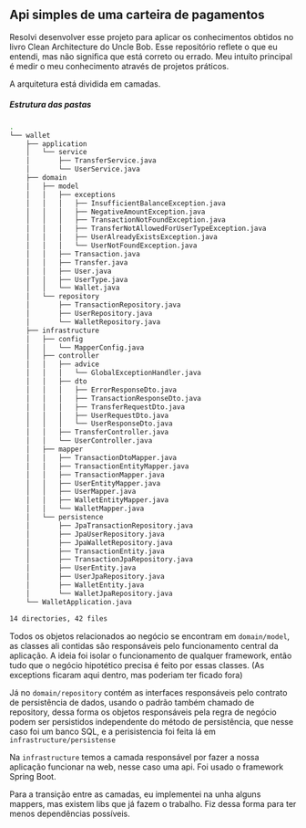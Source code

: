 ## Api simples de uma carteira de pagamentos

Resolvi desenvolver esse projeto para aplicar os conhecimentos obtidos no livro Clean Architecture do Uncle Bob. Esse repositório reflete o que eu entendi, mas não significa que está correto ou errado.
Meu intuíto principal é medir o meu conhecimento através de projetos práticos.

A arquitetura está dividida em camadas.

##### Estrutura das pastas

```bash
.
└── wallet
    ├── application
    │   └── service
    │       ├── TransferService.java
    │       └── UserService.java
    ├── domain
    │   ├── model
    │   │   ├── exceptions
    │   │   │   ├── InsufficientBalanceException.java
    │   │   │   ├── NegativeAmountException.java
    │   │   │   ├── TransactionNotFoundException.java
    │   │   │   ├── TransferNotAllowedForUserTypeException.java
    │   │   │   ├── UserAlreadyExistsException.java
    │   │   │   └── UserNotFoundException.java
    │   │   ├── Transaction.java
    │   │   ├── Transfer.java
    │   │   ├── User.java
    │   │   ├── UserType.java
    │   │   └── Wallet.java
    │   └── repository
    │       ├── TransactionRepository.java
    │       ├── UserRepository.java
    │       └── WalletRepository.java
    ├── infrastructure
    │   ├── config
    │   │   └── MapperConfig.java
    │   ├── controller
    │   │   ├── advice
    │   │   │   └── GlobalExceptionHandler.java
    │   │   ├── dto
    │   │   │   ├── ErrorResponseDto.java
    │   │   │   ├── TransactionResponseDto.java
    │   │   │   ├── TransferRequestDto.java
    │   │   │   ├── UserRequestDto.java
    │   │   │   └── UserResponseDto.java
    │   │   ├── TransferController.java
    │   │   └── UserController.java
    │   ├── mapper
    │   │   ├── TransactionDtoMapper.java
    │   │   ├── TransactionEntityMapper.java
    │   │   ├── TransactionMapper.java
    │   │   ├── UserEntityMapper.java
    │   │   ├── UserMapper.java
    │   │   ├── WalletEntityMapper.java
    │   │   └── WalletMapper.java
    │   └── persistence
    │       ├── JpaTransactionRepository.java
    │       ├── JpaUserRepository.java
    │       ├── JpaWalletRepository.java
    │       ├── TransactionEntity.java
    │       ├── TransactionJpaRepository.java
    │       ├── UserEntity.java
    │       ├── UserJpaRepository.java
    │       ├── WalletEntity.java
    │       └── WalletJpaRepository.java
    └── WalletApplication.java

14 directories, 42 files
```

Todos os objetos relacionados ao negócio se encontram em `domain/model`, as classes ali contidas são responsáveis pelo funcionamento central da aplicação. A ideia foi isolar o funcionamento de qualquer framework, então tudo que o negócio hipotético precisa é feito por essas classes. (As exceptions ficaram aqui dentro, mas poderiam ter ficado fora)

Já no `domain/repository` contém as interfaces responsáveis pelo contrato de persistência de dados, usando o padrão também chamado de repository, dessa forma os objetos responsáveis pela regra de negócio podem ser persistidos independente
do método de persistência, que nesse caso foi um banco SQL, e a perisistencia foi feita lá em `infrastructure/persistense`

Na `infrastructure` temos a camada responsável por fazer a nossa aplicação funcionar na web, nesse caso uma api. Foi usado o framework Spring Boot.

Para a transição entre as camadas, eu implementei na unha alguns mappers, mas existem libs que já fazem o trabalho. Fiz dessa forma para ter menos dependências possíveis.
